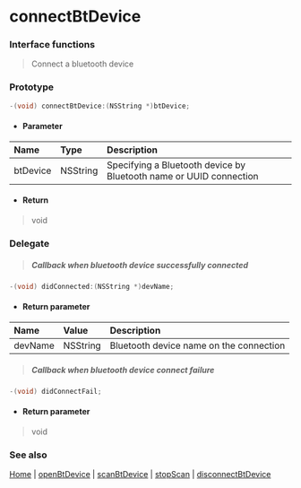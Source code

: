 # connectBtDevice

### Interface functions
> Connect a bluetooth device

### Prototype

```objective-c
-(void) connectBtDevice:(NSString *)btDevice;
```

- #### Parameter
| Name | Type | Description |
| :-------- | :--------| :------ |
| btDevice| NSString | Specifying a Bluetooth device by Bluetooth name or UUID connection |

- #### Return
> void

### Delegate

> ##### Callback when bluetooth device successfully connected
```objective-c
-(void) didConnected:(NSString *)devName;
```

- #### Return parameter
| Name | Value | Description |
| :-------- | :--------| :------ |
| devName| NSString | Bluetooth device name on the connection |


> ##### Callback when bluetooth device connect failure
```objective-c
-(void) didConnectFail;
```

- #### Return parameter
> void

### See also
[Home](../README.md) | [openBtDevice](openBtDevice.md) | [scanBtDevice](scanBtDevice.md) | [stopScan](stopScan.md) | [disconnectBtDevice](disconnectBtDevice.md)
